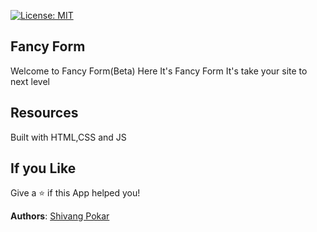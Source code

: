 [![License: MIT](https://img.shields.io/badge/License-MIT-yellow.svg)](https://opensource.org/licenses/MIT)

## Fancy Form

Welcome to Fancy Form(Beta)
Here It's Fancy Form It's take your site to next level

## Resources
Built with HTML,CSS and JS

## If you Like

Give a ⭐️ if this App helped you!


__Authors__:  [Shivang Pokar](https://github.com/shivang-pokar)